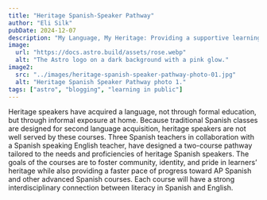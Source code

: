 ```yaml
---
title: "Heritage Spanish-Speaker Pathway"
author: "Eli Silk"
pubDate: 2024-12-07
description: "My Language, My Heritage: Providing a supportive learning environment where heritage speakers can develop their language skills, academic abilities, and cultural identity."
image:
  url: "https://docs.astro.build/assets/rose.webp"
  alt: "The Astro logo on a dark background with a pink glow."
image2:
  src: "../images/heritage-spanish-speaker-pathway-photo-01.jpg"
  alt: "Heritage Spanish Speaker Pathway photo 1."
tags: ["astro", "blogging", "learning in public"]
---
```


Heritage speakers have acquired a language, not through formal education, but through informal exposure at home. Because traditional Spanish classes are designed for second language acquisition, heritage speakers are not well served by these courses. Three Spanish teachers in collaboration with a Spanish speaking English teacher, have designed a two-course pathway tailored to the needs and proficiencies of heritage Spanish speakers. The goals of the courses are to foster community, identity, and pride in learners’ heritage while also providing a faster pace of progress toward AP Spanish and other advanced Spanish courses. Each course will have a strong interdisciplinary connection between literacy in Spanish and English.
